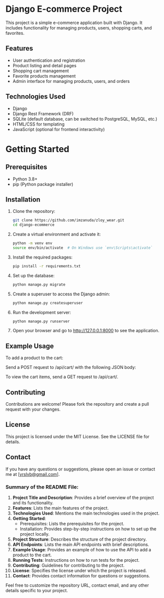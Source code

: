 # Django E-commerce Project

This project is a simple e-commerce application built with Django. It includes functionality for managing products, users, shopping carts, and favorites.

## Features

- User authentication and registration
- Product listing and detail pages
- Shopping cart management
- Favorite products management
- Admin interface for managing products, users, and orders

## Technologies Used

- Django
- Django Rest Framework (DRF)
- SQLite (default database, can be switched to PostgreSQL, MySQL, etc.)
- HTML/CSS for templating
- JavaScript (optional for frontend interactivity)

# Getting Started

## Prerequisites

- Python 3.8+
- pip (Python package installer)

## Installation

1. Clone the repository:

   ```bash
   git clone https://github.com/imzanuda/zloy_wear.git
   cd django-ecommerce

2. Create a virtual environment and activate it:

    ```bash
    python -m venv env
    source env/bin/activate  # On Windows use `env\Scripts\activate`

3. Install the required packages:

    ```bash
    pip install -r requirements.txt

4. Set up the database:

    ```bash
    python manage.py migrate

5. Create a superuser to access the Django admin:

    ```bash
    python manage.py createsuperuser

6. Run the development server:

    ```bash
    python manage.py runserver

7. Open your browser and go to http://127.0.0.1:8000 to see the application.

## Example Usage
To add a product to the cart:

Send a POST request to /api/cart/ with the following JSON body:

To view the cart items, send a GET request to /api/cart/.

<!-- ### Running Tests
    To run the tests, use the following command:

    ```bash
    python manage.py test -->

## Contributing
Contributions are welcome! Please fork the repository and create a pull request with your changes.

## License
This project is licensed under the MIT License. See the LICENSE file for details.

## Contact
If you have any questions or suggestions, please open an issue or contact me at [yrslvb@gmail.com].


### Summary of the README File:

1. **Project Title and Description**: Provides a brief overview of the project and its functionality.
2. **Features**: Lists the main features of the project.
3. **Technologies Used**: Mentions the main technologies used in the project.
4. **Getting Started**:
   - Prerequisites: Lists the prerequisites for the project.
   - Installation: Provides step-by-step instructions on how to set up the project locally.
5. **Project Structure**: Describes the structure of the project directory.
6. **API Endpoints**: Lists the main API endpoints with brief descriptions.
7. **Example Usage**: Provides an example of how to use the API to add a product to the cart.
8. **Running Tests**: Instructions on how to run tests for the project.
9. **Contributing**: Guidelines for contributing to the project.
10. **License**: Specifies the license under which the project is released.
11. **Contact**: Provides contact information for questions or suggestions.

Feel free to customize the repository URL, contact email, and any other details specific to your project.

